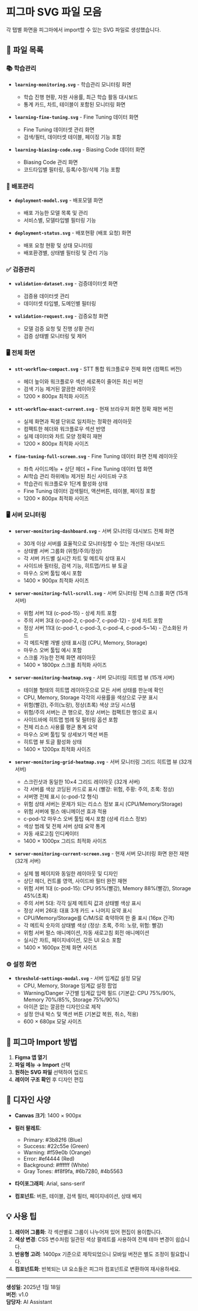 # 피그마 SVG 파일 모음

각 탭별 화면을 피그마에서 import할 수 있는 SVG 파일로 생성했습니다.

## 📁 파일 목록

### 📚 학습관리
- **`learning-monitoring.svg`** - 학습관리 모니터링 화면
  - 학습 진행 현황, 자원 사용률, 최근 학습 활동 대시보드
  - 통계 카드, 차트, 테이블이 포함된 모니터링 화면

- **`learning-fine-tuning.svg`** - Fine Tuning 데이터 화면
  - Fine Tuning 데이터셋 관리 화면
  - 검색/필터, 데이터셋 테이블, 페이징 기능 포함

- **`learning-biasing-code.svg`** - Biasing Code 데이터 화면
  - Biasing Code 관리 화면
  - 코드타입별 필터링, 등록/수정/삭제 기능 포함

### 🚀 배포관리
- **`deployment-model.svg`** - 배포모델 화면
  - 배포 가능한 모델 목록 및 관리
  - 서비스별, 모델타입별 필터링 기능

- **`deployment-status.svg`** - 배포현황 (배포 요청) 화면
  - 배포 요청 현황 및 상태 모니터링
  - 배포환경별, 상태별 필터링 및 관리 기능

### ✅ 검증관리
- **`validation-dataset.svg`** - 검증데이터셋 화면
  - 검증용 데이터셋 관리
  - 데이터셋 타입별, 도메인별 필터링

- **`validation-request.svg`** - 검증요청 화면
  - 모델 검증 요청 및 진행 상황 관리
  - 검증 상태별 모니터링 및 제어

### 🖥️ 전체 화면
- **`stt-workflow-compact.svg`** - STT 통합 워크플로우 전체 화면 (컴팩트 버전)
  - 헤더 높이와 워크플로우 섹션 세로폭이 줄어든 최신 버전
  - 검색 기능 제거된 깔끔한 레이아웃
  - 1200 × 800px 최적화 사이즈

- **`stt-workflow-exact-current.svg`** - 현재 브라우저 화면 정확 재현 버전
  - 실제 화면과 픽셀 단위로 일치하는 정확한 레이아웃
  - 컴팩트한 헤더와 워크플로우 섹션 반영
  - 실제 데이터와 차트 모양 정확히 재현
  - 1200 × 800px 최적화 사이즈

- **`fine-tuning-full-screen.svg`** - Fine Tuning 데이터 화면 전체 레이아웃
  - 좌측 사이드메뉴 + 상단 헤더 + Fine Tuning 데이터 탭 화면
  - AI학습 관리 하위메뉴 제거된 최신 사이드바 구조
  - 학습관리 워크플로우 1단계 활성화 상태
  - Fine Tuning 데이터 검색필터, 액션버튼, 테이블, 페이징 포함
  - 1200 × 800px 최적화 사이즈

### 🖥️ 서버 모니터링
- **`server-monitoring-dashboard.svg`** - 서버 모니터링 대시보드 전체 화면
  - 30개 이상 서버를 효율적으로 모니터링할 수 있는 개선된 대시보드
  - 상태별 서버 그룹화 (위험/주의/정상)
  - 각 서버 카드별 실시간 차트 및 메트릭 상태 표시
  - 사이드바 필터링, 검색 기능, 히트맵/카드 뷰 토글
  - 마우스 오버 툴팁 예시 포함
  - 1400 × 900px 최적화 사이즈

- **`server-monitoring-full-scroll.svg`** - 서버 모니터링 전체 스크롤 화면 (15개 서버)
  - 위험 서버 1대 (c-pod-15) - 상세 차트 포함
  - 주의 서버 3대 (c-pod-2, c-pod-7, c-pod-12) - 상세 차트 포함
  - 정상 서버 11대 (c-pod-1, c-pod-3, c-pod-4, c-pod-5~14) - 간소화된 카드
  - 각 메트릭별 개별 상태 표시점 (CPU, Memory, Storage)
  - 마우스 오버 툴팁 예시 포함
  - 스크롤 가능한 전체 화면 레이아웃
  - 1400 × 1800px 스크롤 최적화 사이즈

- **`server-monitoring-heatmap.svg`** - 서버 모니터링 히트맵 뷰 (15개 서버)
  - 테이블 형태의 히트맵 레이아웃으로 모든 서버 상태를 한눈에 확인
  - CPU, Memory, Storage 각각의 사용률을 색상으로 구분 표시
  - 위험(빨강), 주의(노랑), 정상(초록) 색상 코딩 시스템
  - 위험/주의 서버는 큰 행으로, 정상 서버는 컴팩트한 행으로 표시
  - 사이드바에 히트맵 범례 및 필터링 옵션 포함
  - 전체 리소스 사용률 평균 통계 요약
  - 마우스 오버 툴팁 및 상세보기 액션 버튼
  - 히트맵 뷰 토글 활성화 상태
  - 1400 × 1200px 최적화 사이즈

- **`server-monitoring-grid-heatmap.svg`** - 서버 모니터링 그리드 히트맵 뷰 (32개 서버)
  - 스크린샷과 동일한 10×4 그리드 레이아웃 (32개 서버)
  - 각 서버를 색상 코딩된 카드로 표시 (빨강: 위험, 주황: 주의, 초록: 정상)
  - 서버명 전체 표시 (c-pod-12 형식)
  - 위험 상태 서버는 문제가 되는 리소스 정보 표시 (CPU/Memory/Storage)
  - 위험 서버에 펄스 애니메이션 효과 적용
  - c-pod-12 마우스 오버 툴팁 예시 포함 (상세 리소스 정보)
  - 색상 범례 및 전체 서버 상태 요약 통계
  - 자동 새로고침 인디케이터
  - 1400 × 1000px 그리드 최적화 사이즈

- **`server-monitoring-current-screen.svg`** - 현재 서버 모니터링 화면 완전 재현 (32개 서버)
  - 실제 웹 페이지와 동일한 레이아웃 및 디자인
  - 상단 헤더, 컨트롤 영역, 사이드바 필터 완전 재현
  - 위험 서버 1대 (c-pod-15): CPU 95%(빨강), Memory 88%(빨강), Storage 45%(초록)
  - 주의 서버 5대: 각각 실제 메트릭 값과 상태별 색상 표시
  - 정상 서버 26대: 대표 3개 카드 + 나머지 요약 표시
  - CPU/Memory/Storage를 C/M/S로 축약하여 한 줄 표시 (16px 간격)
  - 각 메트릭 숫자의 상태별 색상 (정상: 초록, 주의: 노랑, 위험: 빨강)
  - 위험 서버 펄스 애니메이션, 자동 새로고침 회전 애니메이션
  - 실시간 차트, 페이지네이션, 모든 UI 요소 포함
  - 1400 × 1600px 전체 화면 사이즈

### ⚙️ 설정 화면
- **`threshold-settings-modal.svg`** - 서버 임계값 설정 모달
  - CPU, Memory, Storage 임계값 설정 팝업
  - Warning/Danger 구간별 임계값 입력 필드 (기본값: CPU 75%/90%, Memory 70%/85%, Storage 75%/90%)
  - 아이콘 없는 깔끔한 디자인으로 제작
  - 설정 안내 박스 및 액션 버튼 (기본값 복원, 취소, 적용)
  - 600 × 680px 모달 사이즈

## 🎨 피그마 Import 방법

1. **Figma 앱 열기**
2. **파일 메뉴 → Import** 선택
3. **원하는 SVG 파일** 선택하여 업로드
4. **레이어 구조 확인** 후 디자인 편집

## 📐 디자인 사양

- **Canvas 크기**: 1400 × 900px
- **컬러 팔레트**: 
  - Primary: #3b82f6 (Blue)
  - Success: #22c55e (Green)
  - Warning: #f59e0b (Orange)
  - Error: #ef4444 (Red)
  - Background: #ffffff (White)
  - Gray Tones: #f8f9fa, #6b7280, #4b5563

- **타이포그래피**: Arial, sans-serif
- **컴포넌트**: 버튼, 테이블, 검색 필터, 페이지네이션, 상태 배지

## 💡 사용 팁

1. **레이어 그룹화**: 각 섹션별로 그룹이 나누어져 있어 편집이 용이합니다.
2. **색상 변경**: CSS 변수처럼 일관된 색상 팔레트를 사용하여 전체 테마 변경이 쉽습니다.
3. **반응형 고려**: 1400px 기준으로 제작되었으니 모바일 버전은 별도 조정이 필요합니다.
4. **컴포넌트화**: 반복되는 UI 요소들은 피그마 컴포넌트로 변환하여 재사용하세요.

---

**생성일**: 2025년 1월 18일  
**버전**: v1.0  
**담당자**: AI Assistant
